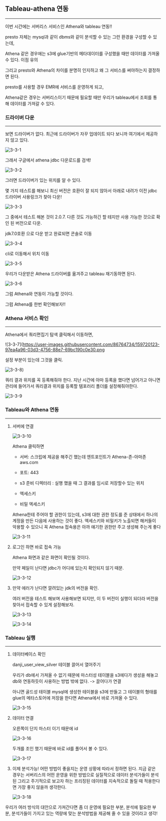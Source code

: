 ## Tableau-athena 연동

---

이번 시간에는 서버리스 서비스인 Athena와 tableau 연동!!

presto 자체는 mysql과 같이 dbms와 같이 분석할 수 있는 그런 환경을 구성할 수 있는데,

Athena 같은 경우에는 s3에 glue기반의 메타데이터를 구성했을 때만 데이터를 가져올 수 있다. 이점 유의

그리고 presto와 Athena의 차이를 분명히 인지하고 왜 그 서비스를 써야하는지 결정하면 된다.

presto를 사용할 경우 EMR에 서비스를 운영하게 되고,

Athena같은 경우는 서버리스이기 때문에 필요할 때만 우리가 tableau에서 조회를 통해 데이터를 가져갈 수 있다.

### 드라이버 다운

---

보면 드라이버가 없다. 최근에 드라이버가 자꾸 업데이트 되다 보니까 여기에서 제공하지 않고 있다. 

![3-3-1](https://user-images.githubusercontent.com/86764734/159719813-2df2adfe-7cec-45eb-bad4-4529cd233871.png)

그래서 구글에서 athena jdbc 다운로드를 검색!

![3-3-2](https://user-images.githubusercontent.com/86764734/159719920-daa1facd-aeb5-482e-be8e-3375bfbd3c37.png)

그러면 드라이버가 있는 위치를 알 수 있다. 

몇 가지 테스트를 해보니 최신 버전은 호환이 잘 되지 않아서 아래로 내려가 이전 jdbc 드라이버 사용링크가 찾아 다운!

![3-3-3](https://user-images.githubusercontent.com/86764734/159719950-49705ef2-6566-40c0-b58f-11b38e1d28e0.png)

그 중에서 테스트 해본 것이 2.0.7. 다른 것도 가능하긴 할 테지만 사용 가능한 것으로 확인 된 버전으로 다운.

jdk7.0호환 으로 다운 받고 완료되면 콘솔로 이동

![3-3-4](https://user-images.githubusercontent.com/86764734/159719984-c049f1f0-22db-4661-911c-b25eea1195a3.png)

cli로 이동해서 위치 이동 

![3-3-5](https://user-images.githubusercontent.com/86764734/159720040-9c4cff01-47da-46f8-8564-df1532cf1215.png)

우리가 다운받은 Athena 드라이버를 옮겨주고 tableau 재기동하면 된다. 

![3-3-6](https://user-images.githubusercontent.com/86764734/159720079-3d86b6cf-e454-4827-9e3f-e2bbb4320911.png)

그럼 Athena와 연동이 가능할 것이다.

그럼 Athena를 한번 확인해보자!!

### Athena 서비스 확인

---

Athena에서 쿼리편집기 탐색 클릭해서 이동하면,

![3-3-7](https://user-images.githubusercontent.com/86764734/159720123-97ea4a96-03d3-4756-88e7-69bc190c0e30.png

설정 부분이 있는데 그것을 클릭.

![3-3-8](https://user-images.githubusercontent.com/86764734/159720167-1db5e66c-baa3-4c10-9885-23198be432c3.png))

쿼리 결과 위치를 꼭 등록해줘야 한다. 지난 시간에 아마 등록을 했다면 넘어가고 아니면 관리에 들어가서 쿼리결과 위치를 등록할 템포러리 폴더를 설정해줘야한다.

![3-3-9](https://user-images.githubusercontent.com/86764734/159720202-eefdb526-d5cc-402e-b538-0cde5a4e9a37.png)

### Tableau와 Athena 연동

---

1. 서버에 연결

    ![3-3-10](https://user-images.githubusercontent.com/86764734/159720253-b88fa4fc-3368-4121-bfc8-aef08ad08510.png)

    Athena 클릭하면 

    - 서버: 스크립에 제공을 해주긴 했는데 엔트포인트가 Athena-존-아마존aws.com

    - 포트: 443

    - s3 준비 디렉터리 : 실행 했을 때 그 결과를 임시로 저장할수 있는 위치 

    - 엑세스키

    - 비밀 엑세스키

    Athena한테 주어야 할 권한이 있는데, s3에 대한 권한 정도를 준 상태에서 하나의 계정을 만든 다음에 사용하는 것이 좋다. 엑세스키와 비밀키가 노출되면 해커들이 악용할 수 있으니 꼭 Athena 접속용은 아까 얘기한 권한만 주고 생성해 주는게 좋다

    ![3-3-11](https://user-images.githubusercontent.com/86764734/159720302-c8ef59fd-d557-451b-85d6-a458e1b3161c.png)



2. 로그인 하면 바로 접속 가능 
    
    Athena 화면과 같은 화면이 확인될 것이다. 
    
    만약 페일이 난다면 jdbc가 어디에 있는지 확인되지 않기 때문.

    ![3-3-12](https://user-images.githubusercontent.com/86764734/159720345-298415ec-e6b2-459a-97b4-9d92e25032cc.png)

3. 만약 에러가 난다면 깔려있는 jdk의 버전을 확인.
    
    여러 버전을 테스트 해보며 사용해보면 되지만, 이 두 버전이 실행이 되더라 버전을 찾아서 접속할 수 있게 설정해보자.

    ![3-3-13](https://user-images.githubusercontent.com/86764734/159720410-9249d6e9-6b4a-40e1-bdc4-8b411970c99f.png)

    ![3-3-14](https://user-images.githubusercontent.com/86764734/159720477-7aca6d8a-a293-451b-a97b-f50190ad824a.png)

### Tableau 실행

---

1. 데이터베이스 확인
    
    danji_user_view_silver 테이블 끌어서 열어주기
    
    우리가 db에서 가져올 수 없기 때문에 마스터성 테이블을 s3에다가 생성을 해놓고 db와 연동하듯이 사용하는 방법 밖에 없다. -> 끌어다가 연결
    
    아니면 골드성 테이블 mysql에 생성한 테이블을 s3에 만들고 그 테이블의 형태를 glue의 메타스토어에 저장을 한다면 Athena에서 바로 가져올 수 있다.

    ![3-3-15](https://user-images.githubusercontent.com/86764734/159720523-7e93a322-76b2-49e8-8fae-244576f6cc93.png)

2. 데이터 연결
    
    오른쪽이 단지 마스터 이기 때문에 id

    ![3-3-16](https://user-images.githubusercontent.com/86764734/159720573-814e64ae-8924-444b-a964-0ad87f58bc2f.png)

    두개를 조인 했기 때문에 바로 id를 풀어서 볼 수 있다. 

    ![3-3-17](https://user-images.githubusercontent.com/86764734/159720623-1a6a40cc-548d-43b2-babe-e46ff828423c.png)

3. 이제 분석가능!
    어떤 방법이 좋을지는 운영 상황에 따라서 정하면 된다. 
    지금 같은 경우는 서버리스의 어떤 운영을 위한 방법으로 실질적으로 데이터 분석가들이 분석된 그리고 주기적으로 보고자 하는 프리징된 데이터를 지속적으로 돌릴 때 적용한다면 가장 좋지 않을까 생각한다. 

    ![3-3-18](https://user-images.githubusercontent.com/86764734/159720666-147911b4-15ca-446d-a198-94ce452ffb49.png)

우리가 여러 방식의 대안으로 가져간다면 좀 더 운영에 필요한 부분, 분석에 필요한 부분, 분석가들이 가지고 있는 역량에 맞는 분석방법을 제공해 줄 수 있을 것이라고 생각!